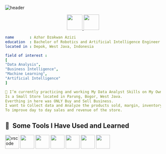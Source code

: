 ![header](https://capsule-render.vercel.app/api?type=slice&color=auto&height=300&section=header&text=Hello%20Everyone!&fontSize=60&rotate=20&fontAlignY=30&fontAlign=70)

<p align="center">
  <!-- INSTAGRAM -->  
    <a href="https://www.instagram.com/azhardzakwan/">
        <img height="50" src="https://user-images.githubusercontent.com/46517096/166974368-9798f39f-1f46-499c-b14e-81f0a3f83a06.png"/>
    </a>
  <!-- Linked in -->  
     <a href="https://linkedin/in/azhardzakwan/">
        <img height="50" src="https://media1.tenor.com/m/2ZexrTx-QSQAAAAC/linkedin.gif"/>
    </a>
</p>

```yaml
name       : Azhar Dzakwan Azizi
education  : Bachelor of Robotics and Artificial Intelligence Engineer (Graduated Dec 2024 with GPA 3.66/4.00)
located in : Depok, West Java, Indonesia

field of interest :
[
"Data Analysis",
"Business Intelligence",
"Machine Learning",
"Artificial Intelligence"
]

🔭 I’m currently practicing and working My Data Analyst Skills on My Own Bookstore.
Is a Small Store located in Parung, Bogor, West Java.
Everthing in here was ONLY Buy and Sell Business.
I want to Collect data and Analyze the products sold, margin, inventory, etc.
To improve day to day sales and revenue of the store. 
```
<h2> 🚀 &nbsp;Some Tools I Have Used and Learned</h2>
<p align="left">
    <!-- VS CODE-->  
<img src="https://cdn.jsdelivr.net/gh/devicons/devicon/icons/vscode/vscode-original.svg" alt="vscode" width="45" height="45"/>
      <!-- Jupyter Notebook-->  
<img src="https://cdn.jsdelivr.net/gh/devicons/devicon@latest/icons/jupyter/jupyter-original-wordmark.svg" width="45" height="45"/>
      <!-- Python-->  
<img src="https://cdn.jsdelivr.net/gh/devicons/devicon@latest/icons/python/python-original-wordmark.svg" width="45" height="45" />
   <!-- SQL -->  
<img src="https://cdn1.iconfinder.com/data/icons/hawcons/32/700048-icon-89-document-file-sql-1024.png" width="45" height="45" />
   <!-- Power BI -->  
<img src="https://media.datacamp.com/legacy/v1724169856/image_ff55d03003.png" width="45" height="45" />

<!--Arduino-->
<img src="https://cdn.jsdelivr.net/gh/devicons/devicon@latest/icons/arduino/arduino-original-wordmark.svg" width="45" height="45" />
<!--C++-->
 <img src="https://cdn.jsdelivr.net/gh/devicons/devicon@latest/icons/cplusplus/cplusplus-original.svg" width="45" height="45" />
          




